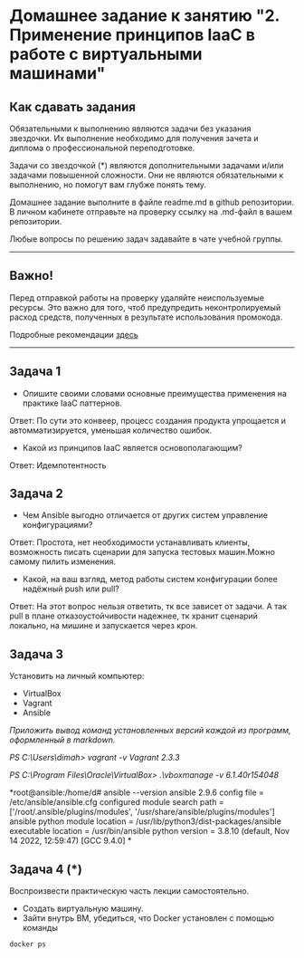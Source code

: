 
# Домашнее задание к занятию "2. Применение принципов IaaC в работе с виртуальными машинами"

## Как сдавать задания

Обязательными к выполнению являются задачи без указания звездочки. Их выполнение необходимо для получения зачета и диплома о профессиональной переподготовке.

Задачи со звездочкой (*) являются дополнительными задачами и/или задачами повышенной сложности. Они не являются обязательными к выполнению, но помогут вам глубже понять тему.

Домашнее задание выполните в файле readme.md в github репозитории. В личном кабинете отправьте на проверку ссылку на .md-файл в вашем репозитории.

Любые вопросы по решению задач задавайте в чате учебной группы.

---


## Важно!

Перед отправкой работы на проверку удаляйте неиспользуемые ресурсы.
Это важно для того, чтоб предупредить неконтролируемый расход средств, полученных в результате использования промокода.

Подробные рекомендации [здесь](https://github.com/netology-code/virt-homeworks/blob/virt-11/r/README.md)

---

## Задача 1

- Опишите своими словами основные преимущества применения на практике IaaC паттернов.

Ответ: По сути это конвеер, процесс создания продукта упрощается и автомматизируется, уменьшая количество ошибок.
- Какой из принципов IaaC является основополагающим?

Ответ: Идемпотентность
## Задача 2

- Чем Ansible выгодно отличается от других систем управление конфигурациями?

Ответ: Простота, нет необходимости устанавливать клиенты, возможность писать сценарии для запуска тестовых машин.Можно самому пилить изменения.
- Какой, на ваш взгляд, метод работы систем конфигурации более надёжный push или pull?

Ответ: На этот вопрос нельзя ответить, тк все зависет от задачи. А так pull в плане отказоустойчивости надежнее, тк хранит сценарий локально, на мишине и запускается через крон.

## Задача 3

Установить на личный компьютер:

- VirtualBox
- Vagrant
- Ansible

*Приложить вывод команд установленных версий каждой из программ, оформленный в markdown.*

*PS C:\Users\dimah> vagrant -v
Vagrant 2.3.3*

*PS C:\Program Files\Oracle\VirtualBox> .\vboxmanage -v
6.1.40r154048*

*root@ansible:/home/d# ansible --version
ansible 2.9.6
  config file = /etc/ansible/ansible.cfg
  configured module search path = ['/root/.ansible/plugins/modules', '/usr/share/ansible/plugins/modules']
  ansible python module location = /usr/lib/python3/dist-packages/ansible
  executable location = /usr/bin/ansible
  python version = 3.8.10 (default, Nov 14 2022, 12:59:47) [GCC 9.4.0]
*

## Задача 4 (*)

Воспроизвести практическую часть лекции самостоятельно.

- Создать виртуальную машину.
- Зайти внутрь ВМ, убедиться, что Docker установлен с помощью команды
```
docker ps
```
